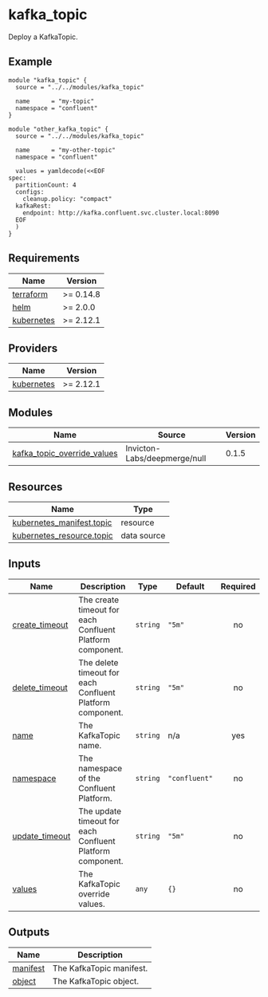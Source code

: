 # kafka_topic

Deploy a KafkaTopic.

<!-- BEGINNING OF PRE-COMMIT-TERRAFORM DOCS HOOK -->

## Example

```hcl
module "kafka_topic" {
  source = "../../modules/kafka_topic"

  name      = "my-topic"
  namespace = "confluent"
}

module "other_kafka_topic" {
  source = "../../modules/kafka_topic"

  name      = "my-other-topic"
  namespace = "confluent"

  values = yamldecode(<<EOF
spec:
  partitionCount: 4
  configs:
    cleanup.policy: "compact"
  kafkaRest:
    endpoint: http://kafka.confluent.svc.cluster.local:8090
  EOF
  )
}
```

## Requirements

| Name | Version |
|------|---------|
| <a name="requirement_terraform"></a> [terraform](#requirement\_terraform) | >= 0.14.8 |
| <a name="requirement_helm"></a> [helm](#requirement\_helm) | >= 2.0.0 |
| <a name="requirement_kubernetes"></a> [kubernetes](#requirement\_kubernetes) | >= 2.12.1 |
## Providers

| Name | Version |
|------|---------|
| <a name="provider_kubernetes"></a> [kubernetes](#provider\_kubernetes) | >= 2.12.1 |
## Modules

| Name | Source | Version |
|------|--------|---------|
| <a name="module_kafka_topic_override_values"></a> [kafka\_topic\_override\_values](#module\_kafka\_topic\_override\_values) | Invicton-Labs/deepmerge/null | 0.1.5 |
## Resources

| Name | Type |
|------|------|
| [kubernetes_manifest.topic](https://registry.terraform.io/providers/hashicorp/kubernetes/latest/docs/resources/manifest) | resource |
| [kubernetes_resource.topic](https://registry.terraform.io/providers/hashicorp/kubernetes/latest/docs/data-sources/resource) | data source |
## Inputs

| Name | Description | Type | Default | Required |
|------|-------------|------|---------|:--------:|
| <a name="input_create_timeout"></a> [create\_timeout](#input\_create\_timeout) | The create timeout for each Confluent Platform component. | `string` | `"5m"` | no |
| <a name="input_delete_timeout"></a> [delete\_timeout](#input\_delete\_timeout) | The delete timeout for each Confluent Platform component. | `string` | `"5m"` | no |
| <a name="input_name"></a> [name](#input\_name) | The KafkaTopic name. | `string` | n/a | yes |
| <a name="input_namespace"></a> [namespace](#input\_namespace) | The namespace of the Confluent Platform. | `string` | `"confluent"` | no |
| <a name="input_update_timeout"></a> [update\_timeout](#input\_update\_timeout) | The update timeout for each Confluent Platform component. | `string` | `"5m"` | no |
| <a name="input_values"></a> [values](#input\_values) | The KafkaTopic override values. | `any` | `{}` | no |
## Outputs

| Name | Description |
|------|-------------|
| <a name="output_manifest"></a> [manifest](#output\_manifest) | The KafkaTopic manifest. |
| <a name="output_object"></a> [object](#output\_object) | The KafkaTopic object. |
<!-- END OF PRE-COMMIT-TERRAFORM DOCS HOOK -->

